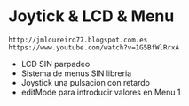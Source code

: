 #    Joytick & LCD & Menu

    http://jmloureiro77.blogspot.com.es
    https://www.youtube.com/watch?v=1G5BfWlRrxA

 - LCD SIN parpadeo
 - Sistema de menus SIN libreria
 - Joystick una pulsacion con retardo
 - editMode para introducir valores en Menu 1 
